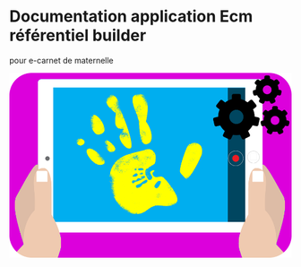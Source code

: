 # Documentation application Ecm référentiel builder

pour e-carnet de maternelle

![logo](screenshots/logo_ecm_referentiel_builder.png)
